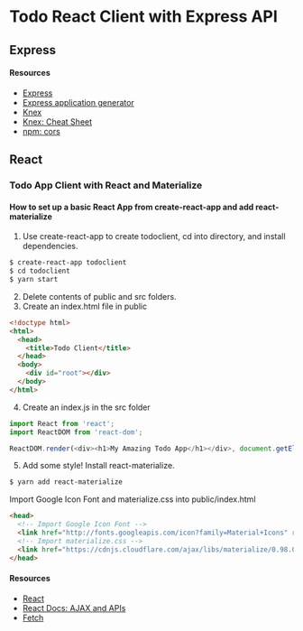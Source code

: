 # Todo React Client with Express API

## Express

#### Resources

* [Express](https://expressjs.com/)
* [Express application generator](https://expressjs.com/en/starter/generator.html)
* [Knex](https://knexjs.org/)
* [Knex: Cheat Sheet](https://devhints.io/knex)
* [npm: cors](https://www.npmjs.com/package/cors)

## React

### Todo App Client with React and Materialize

#### How to set up a basic React App from create-react-app and add react-materialize

1. Use create-react-app to create todoclient, cd into directory, and install dependencies.
```bash
$ create-react-app todoclient
$ cd todoclient
$ yarn start
```
2. Delete contents of public and src folders.
3. Create an index.html file in public
```html
<!doctype html>
<html>
  <head>
    <title>Todo Client</title>
  </head>
  <body>
    <div id="root"></div>
  </body>
</html>
```
4. Create an index.js in the src folder
```js
import React from 'react';
import ReactDOM from 'react-dom';

ReactDOM.render(<div><h1>My Amazing Todo App</h1></div>, document.getElementById('root'));
```
5. Add some style! Install react-materialize.
```bash
$ yarn add react-materialize
```
Import Google Icon Font and materialize.css into public/index.html
```html
<head>
  <!-- Import Google Icon Font -->
  <link href="http://fonts.googleapis.com/icon?family=Material+Icons" rel="stylesheet">
  <!-- Import materialize.css -->
  <link href="https://cdnjs.cloudflare.com/ajax/libs/materialize/0.98.0/css/materialize.min.css" rel="stylesheet">
</head>
```

#### Resources

* [React](https://reactjs.org/)
* [React Docs: AJAX and APIs](https://reactjs.org/docs/faq-ajax.html)
* [Fetch](https://developer.mozilla.org/en-US/docs/Web/API/Fetch_API)
